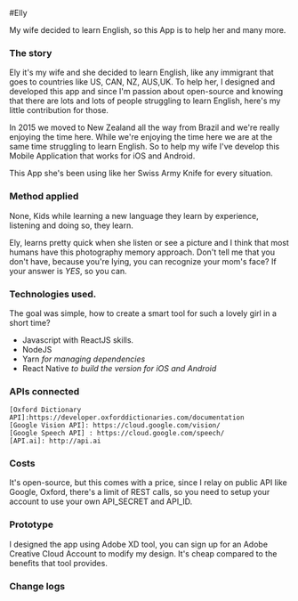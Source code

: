 #Elly

My wife decided to learn English, so this App is to help her and many more.

### The story
Ely it's my wife and she decided to learn English, like any immigrant that goes to countries like US, CAN, NZ, AUS,UK.
To help her, I designed and developed this app and since I'm passion about open-source and knowing that there are lots
and lots of people struggling to learn English, here's my little contribution for those.

In 2015 we moved to New Zealand all the way from Brazil and we're really enjoying the time here.
While we're enjoying the time here we are at the same time struggling to learn English.
So to help my wife I've develop this Mobile Application that works for iOS and Android.

This App she's been using like her Swiss Army Knife for every situation.

### Method applied

None, Kids while learning a new language they learn by experience, listening and doing so, they learn.

Ely, learns pretty quick when she listen or see a picture and I think that most humans have this photography memory approach. Don't tell me that you don't have, because you're lying, you can recognize your mom's face? If your answer is *YES*, so you can.

### Technologies used.

 The goal was simple, how to create a smart tool for such a lovely girl in a short time?

  - Javascript with ReactJS skills.
  - NodeJS
  - Yarn  _for managing dependencies_
  - React Native  _to build the version for iOS and Android_

### APIs connected

    [Oxford Dictionary API]:https://developer.oxforddictionaries.com/documentation
    [Google Vision API]: https://cloud.google.com/vision/
    [Google Speech API] : https://cloud.google.com/speech/
    [API.ai]: http://api.ai
    


### Costs

   It's open-source, but this comes with a price, since I relay on public API like Google, Oxford, there's a limit of REST calls, so you need to setup your account to use your own API_SECRET and API_ID.

### Prototype
  I designed the app using Adobe XD tool, you can sign up for an Adobe Creative Cloud Account to modify my design. It's cheap compared to the benefits that tool provides.

### Change logs
